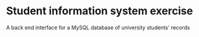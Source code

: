 # Student information system exercise
A back end interface for a MySQL database of university students' records
